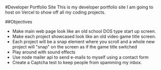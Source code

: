 #Developer Portfolio Site
This is my developer portfolio site I am going to host on Vercel to show off all my coding projects.

##Objectives
- Make main web page look like an old school DOS type start up screen.
- Make each project showcased look like an old video game title screen.
- Each project will be a snap element where you scroll and a whole new project will "snap" on the screen as if the game title switched
- Play around with sound effects
- Use node mailer api to send e-mails to myself using a contact form
- Create a Captcha test to keep people from spamming my inbox.


